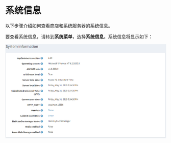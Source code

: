 # 系统信息

以下步骤介绍如何查看商店和系统服务器的系统信息。

要查看系统信息，请转到**系统菜单**，选择**系统信息**。系统信息将显示如下：

![Img](./FILES/img-20240731194221.png)
